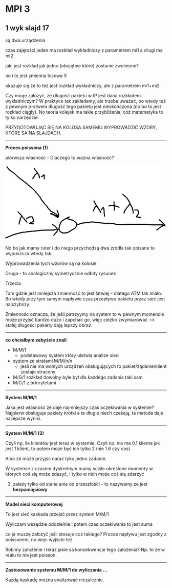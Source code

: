 # MPI 3

## 1 wyk slajd 17

są dwa urządzenia

czas zajętości jeden ma rozkład wykładniczy z parametrem mi1 a drugi ma mi2

jaki jest rozkład jak jedno (obojętnie które) zostanie zwolnione?

no  i to jest zmienna losowa X

okazuje się że to też jest rozkład wykładniczy, ale z parametrem mi1+mi2

Czy mogę założyć, że długość pakietu w IP jest dana rozkładem wykładniczym? W praktyce tak zakładamy, ale trzeba uważać, bo wtedy też z pewnym p-stwem dlugość tego pakietu jest nieskończona (no bo to jest rozkład ciągły). No teoria kolejek ma takie przybliżenia, cóż matematyka to tylko narzędzie.

PRZYGOTOWUJĄC SIĘ NA KOLOSA SAMEMU WYPROWADZIĆ WZORY, KTÓRE SA NA SLAJDACH.

***


**Proces poissona (1)**

pierwsza własność - Dlaczego to ważna własność?

![](img/1.png)

No bo jak mamy ruter i do niego przychodzą dwa źródła tak opisane to wypuszcza wtedy tak.

Wyprowadzenia tych wzorów są na kolosie 

Druga - to analogiczny symetrycznie odbity rysunek

Trzecia

Tam gdzie jest mniejsza zmienność to jest łatwiej - dlatego ATM tak miało. Bo wtedy przy tym samym napływie czas przepływu pakietu przez sieć jest najszybszy.

Zmiennośc oznacza, że jeśli patrzyymy na system to w pewnym momencie moze przyjść bardzo dużo i zapchać go, więc cieżko zwymiarować --> stałej długości pakiety dają lepszy obraz. 

***


**co chciałbym zebyście znali**

- M/M/1
  - podstawowy system który ulatwia analize sieci
- system ze stratami M/M/n/n
  - jeśli nie ma wolnych urządzeń obsługujących to pakiet/żądanie/klient zostaje stracony
- M/G/1 rozkład dowolny byle był dla każdego zadania taki sam
- M/G/1 z priorytetami

***

**System M/M/1**

Jaka jest własność że daje najmniejszy czas oczekiwania w systemie? Najpierw obsługuje pakiety krótki a te długie niech czekają, ta metoda daje najlepsze wyniki.

***

**System M/M/1 (2)**

Czyli np. ile klientów jest teraz w systemie. Czyli np. nie ma 0.1 klienta jak jest 1 klient, to potem moze być ich tylko 2 (nie 1.6 czy cos)

Albo że może przyjść naraz tyko jedno zadanie.

W systemie z czasem dyskretnym mamy ściśle określone momenty w których coś się może zdazyć, i tylko w nich może coś się zdarzyć

3) zależy tylko od stane anie od przeszłośći - to nazywamy ze jest **bezpamięciowy**

***

**Model sieci komputerowej**

To jest sieć kaskada przejść przez system M/M/1

Wyliczam wszędzie oddzielnie i potem czas oczekiwania to jest suma

co ja muszę założyć jeśli stosuje coś takiego? Proces napływu jest zgodny z poissonem, no więc wyjście też

Robimy założenie i teraz jakie sa konsekwencje tego założenia? Np. to ze w realu to nie jest poisson.

***

**Zastosowanie systemu M/M/1 do wyliczania ...**

Każdą kaskadę można analizować niezależnie.

